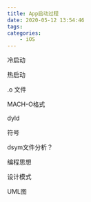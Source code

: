 ```yaml
---
title: App启动过程
date: 2020-05-12 13:54:46
tags:
categories:
	- iOS
---
```


冷启动

热启动

.o 文件

 MACH-O格式

dyld

符号

dsym文件分析？

编程思想

设计模式

UML图